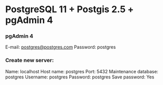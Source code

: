 # PostgreSQL 11 + Postgis  2.5 + pgAdmin 4

### pgAdmin 4

E-mail: postgres@postgres.com
Password: postgres

### Create new server:
Name: localhost
Host name: postgres
Port: 5432
Maintenance database: postgres
Username: postgres
Password: postgres
Save password: Yes